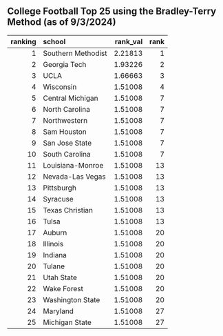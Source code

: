 ## College Football Top 25 using the Bradley-Terry Method (as of 9/3/2024)

|   ranking | school             |   rank_val |   rank |
|----------:|:-------------------|-----------:|-------:|
|         1 | Southern Methodist |    2.21813 |      1 |
|         2 | Georgia Tech       |    1.93226 |      2 |
|         3 | UCLA               |    1.66663 |      3 |
|         4 | Wisconsin          |    1.51008 |      4 |
|         5 | Central Michigan   |    1.51008 |      7 |
|         6 | North Carolina     |    1.51008 |      7 |
|         7 | Northwestern       |    1.51008 |      7 |
|         8 | Sam Houston        |    1.51008 |      7 |
|         9 | San Jose State     |    1.51008 |      7 |
|        10 | South Carolina     |    1.51008 |      7 |
|        11 | Louisiana-Monroe   |    1.51008 |     13 |
|        12 | Nevada-Las Vegas   |    1.51008 |     13 |
|        13 | Pittsburgh         |    1.51008 |     13 |
|        14 | Syracuse           |    1.51008 |     13 |
|        15 | Texas Christian    |    1.51008 |     13 |
|        16 | Tulsa              |    1.51008 |     13 |
|        17 | Auburn             |    1.51008 |     20 |
|        18 | Illinois           |    1.51008 |     20 |
|        19 | Indiana            |    1.51008 |     20 |
|        20 | Tulane             |    1.51008 |     20 |
|        21 | Utah State         |    1.51008 |     20 |
|        22 | Wake Forest        |    1.51008 |     20 |
|        23 | Washington State   |    1.51008 |     20 |
|        24 | Maryland           |    1.51008 |     27 |
|        25 | Michigan State     |    1.51008 |     27 |
